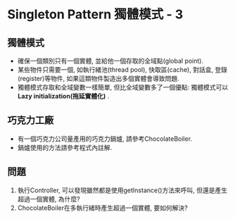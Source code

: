 # Singleton Pattern 獨體模式 - 3

## 獨體模式
* 確保一個類別只有一個實體, 並給他一個存取的全域點(global point).
* 某些物件只需要一個, 如執行緒池(thread pool), 快取區(cache), 對話盒, 登錄(register)等物件, 如果這類物件製造出多個實體會導致問題.
* 獨體模式存取和全域變數一樣簡單, 但比全域變數多了一個優點: 獨體模式可以 __Lazy initialization(拖延實體化)__ .

## 巧克力工廠
* 有一個巧克力公司量產用的巧克力鍋爐, 請參考ChocolateBoiler.
* 鍋爐使用的方法請參考程式內註解.

## 問題
1. 執行Controller, 可以發現雖然都是使用getInstance()方法來呼叫, 但還是產生超過一個實體, 為什麼?
1. ChocolateBoiler在多執行緒時產生超過一個實體, 要如何解決?